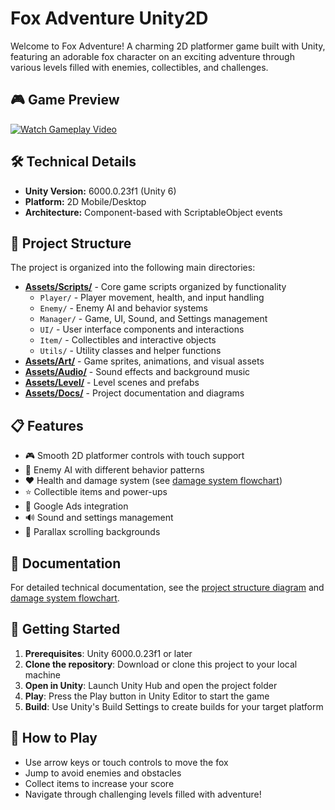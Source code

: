 # Fox Adventure Unity2D

Welcome to Fox Adventure! A charming 2D platformer game built with Unity, featuring an adorable fox character on an exciting adventure through various levels filled with enemies, collectibles, and challenges.

## 🎮 Game Preview

[![Watch Gameplay Video](https://img.youtube.com/vi/e0ZlQKl5kMc/0.jpg)](https://youtu.be/e0ZlQKl5kMc)

## 🛠️ Technical Details

- **Unity Version:** 6000.0.23f1 (Unity 6)
- **Platform:** 2D Mobile/Desktop
- **Architecture:** Component-based with ScriptableObject events

## 📁 Project Structure

The project is organized into the following main directories:

- **[Assets/Scripts/](./Assets/Scripts/)** - Core game scripts organized by functionality
  - `Player/` - Player movement, health, and input handling
  - `Enemy/` - Enemy AI and behavior systems
  - `Manager/` - Game, UI, Sound, and Settings management
  - `UI/` - User interface components and interactions
  - `Item/` - Collectibles and interactive objects
  - `Utils/` - Utility classes and helper functions
- **[Assets/Art/](./Assets/Art/)** - Game sprites, animations, and visual assets
- **[Assets/Audio/](./Assets/Audio/)** - Sound effects and background music
- **[Assets/Level/](./Assets/Level/)** - Level scenes and prefabs
- **[Assets/Docs/](./Assets/Docs/)** - Project documentation and diagrams

## 📋 Features

- 🎮 Smooth 2D platformer controls with touch support
- 🤖 Enemy AI with different behavior patterns
- ❤️ Health and damage system (see [damage system flowchart](#-documentation))
- ⭐ Collectible items and power-ups
- 📱 Google Ads integration
- 🔊 Sound and settings management
- 🌄 Parallax scrolling backgrounds

## 📖 Documentation

For detailed technical documentation, see the [project structure diagram](./Assets/Docs/Unity%20Project%20Structure.jpg) and [damage system flowchart](./Assets/Docs/drawio/DamageSystem.drawio).

## 🚀 Getting Started

1. **Prerequisites**: Unity 6000.0.23f1 or later
2. **Clone the repository**: Download or clone this project to your local machine
3. **Open in Unity**: Launch Unity Hub and open the project folder
4. **Play**: Press the Play button in Unity Editor to start the game
5. **Build**: Use Unity's Build Settings to create builds for your target platform

## 🎯 How to Play

- Use arrow keys or touch controls to move the fox
- Jump to avoid enemies and obstacles
- Collect items to increase your score
- Navigate through challenging levels filled with adventure!
